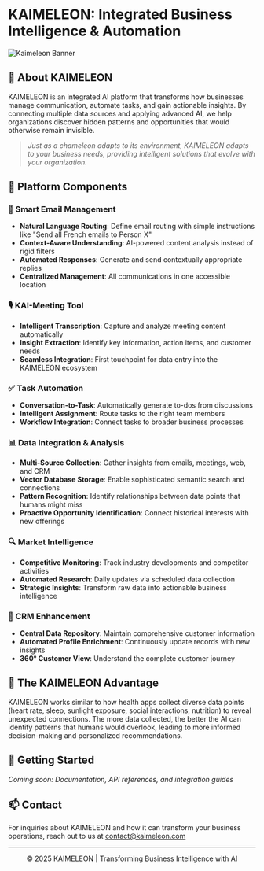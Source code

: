 # KAIMELEON: Integrated Business Intelligence & Automation

![Kaimeleon Banner](https://via.placeholder.com/1200x300/0a192f/64ffda?text=KAIMELEON)

## 🤖 About KAIMELEON

KAIMELEON is an integrated AI platform that transforms how businesses manage communication, automate tasks, and gain actionable insights. By connecting multiple data sources and applying advanced AI, we help organizations discover hidden patterns and opportunities that would otherwise remain invisible.

> *Just as a chameleon adapts to its environment, KAIMELEON adapts to your business needs, providing intelligent solutions that evolve with your organization.*

## 🧩 Platform Components

### 📧 Smart Email Management
- **Natural Language Routing**: Define email routing with simple instructions like "Send all French emails to Person X"
- **Context-Aware Understanding**: AI-powered content analysis instead of rigid filters
- **Automated Responses**: Generate and send contextually appropriate replies
- **Centralized Management**: All communications in one accessible location

### 🎙️ KAI-Meeting Tool
- **Intelligent Transcription**: Capture and analyze meeting content automatically
- **Insight Extraction**: Identify key information, action items, and customer needs
- **Seamless Integration**: First touchpoint for data entry into the KAIMELEON ecosystem

### ✅ Task Automation
- **Conversation-to-Task**: Automatically generate to-dos from discussions
- **Intelligent Assignment**: Route tasks to the right team members
- **Workflow Integration**: Connect tasks to broader business processes

### 📊 Data Integration & Analysis
- **Multi-Source Collection**: Gather insights from emails, meetings, web, and CRM
- **Vector Database Storage**: Enable sophisticated semantic search and connections
- **Pattern Recognition**: Identify relationships between data points that humans might miss
- **Proactive Opportunity Identification**: Connect historical interests with new offerings

### 🔍 Market Intelligence
- **Competitive Monitoring**: Track industry developments and competitor activities
- **Automated Research**: Daily updates via scheduled data collection
- **Strategic Insights**: Transform raw data into actionable business intelligence

### 💼 CRM Enhancement
- **Central Data Repository**: Maintain comprehensive customer information
- **Automated Profile Enrichment**: Continuously update records with new insights
- **360° Customer View**: Understand the complete customer journey

## 🧠 The KAIMELEON Advantage

KAIMELEON works similar to how health apps collect diverse data points (heart rate, sleep, sunlight exposure, social interactions, nutrition) to reveal unexpected connections. The more data collected, the better the AI can identify patterns that humans would overlook, leading to more informed decision-making and personalized recommendations.

## 🚀 Getting Started

*Coming soon: Documentation, API references, and integration guides*

## 📫 Contact

For inquiries about KAIMELEON and how it can transform your business operations, reach out to us at [contact@kaimeleon.com](mailto:contact@kaimeleon.com)

---

<p align="center">© 2025 KAIMELEON | Transforming Business Intelligence with AI</p>
